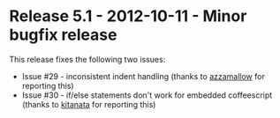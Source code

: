 # Release 5.1 - 2012-10-11 - Minor bugfix release

This release fixes the following two issues:

* Issue #29 - inconsistent indent handling (thanks to [azzamallow](https://github.com/azzamallow) for reporting this)
* Issue #30 - if/else statements don't work for embedded coffeescript (thanks to [kitanata](https://github.com/kitanata) for reporting this)

